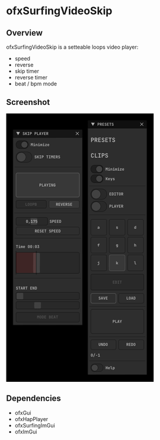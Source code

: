 # ofxSurfingVideoSkip

## Overview
ofxSurfingVideoSkip is a setteable loops video player:
- speed
- reverse
- skip timer
- reverse timer
- beat / bpm mode

## Screenshot
![Screenshot](readme_images/Capture.PNG?raw=true "Screenshot")

## Dependencies
- ofxGui
- ofxHapPlayer
- ofxSurfingImGui
- ofxImGui
